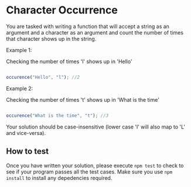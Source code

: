 
# Character Occurrence

You are tasked with writing a function that will accept a string as an argument and a character as an argument and count the number of times that character shows up in the string.


Example 1:

Checking the number of times 'l' shows up in 'Hello'

```js

occurence("Hello", "l"); //2
```


Example 2:

Checking the number of times 't' shows up in 'What is the time'

```js

occurence("What is the time", "t"); //3
```

Your solution should be case-insensitive (lower case 'l' will also map to 'L' and vice-versa).

## How to test

Once you have written your solution, please execute `npm test` to check to see if your program passes all the test cases. Make sure you use `npm install` to install any depedencies required.
